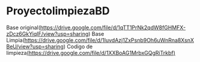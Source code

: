 # ProyectolimpiezaBD
Base original(https://drive.google.com/file/d/1qTT1PrNk2qdW8fGHMFX-zDcz6GkYiqIF/view?usp=sharing)
Base Limpia(https://drive.google.com/file/d/1IuvdAzj1ZxPsnb9Oh6uWnRna8XsnXBeU/view?usp=sharing)
Codigo de limpieza[(https://drive.google.com/file/d/1XXBoAG1MrbxGQgRiTrkbf)](https://drive.google.com/file/d/1XXBoAG1MrbxGQgRiTrkbfCOcYkd4A1s5/view?usp=sharing)
